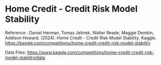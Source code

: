 # Home Credit - Credit Risk Model Stability

Reference :
Daniel Herman, Tomas Jelinek, Walter Reade, Maggie Demkin, Addison Howard. (2024). Home Credit - Credit Risk Model Stability. Kaggle. https://kaggle.com/competitions/home-credit-credit-risk-model-stability

Data Files:
https://www.kaggle.com/competitions/home-credit-credit-risk-model-stability/data
